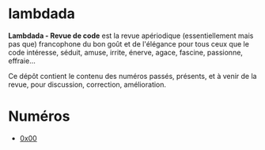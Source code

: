 # lambdada

**Lambdada - Revue de code** est la revue apériodique (essentiellement  mais pas que) francophone du bon goût et de l'élégance pour tous ceux que le code intéresse, séduit,
amuse, irrite, énerve, agace, fascine, passionne, effraie...

Ce dépôt contient le contenu des numéros passés, présents, et à venir de la revue, pour discussion, correction, amélioration.

# Numéros

* [0x00](0x00)
